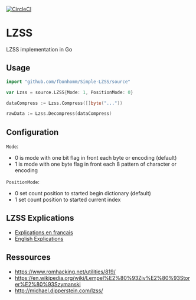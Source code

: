 [![CircleCI](https://circleci.com/gh/fbonhomm/LZSS/tree/master.svg?style=svg)](https://circleci.com/gh/fbonhomm/LZSS/tree/master)

# LZSS

LZSS implementation in Go

## Usage
```go
import "github.com/fbonhomm/Simple-LZSS/source"

var Lzss = source.LZSS{Mode: 1, PositionMode: 0}

dataCompress := Lzss.Compress([]byte("..."))

rawData := Lzss.Decompress(dataCompress)
```

## Configuration

`Mode`:
  - 0 is mode with one bit flag in front each byte or encoding (default) 
  - 1 is mode with one byte flag in front each 8 pattern of character or encoding 

`PositionMode`:
  - 0 set count position to started begin dictionary (default)
  - 1 set count position to started current index

## LZSS Explications

 - [Explications en francais](FR-EXPLICATION.md)
 - [English Explications](EN-EXPLICATION.md)

## Ressources
  - https://www.romhacking.net/utilities/819/
  - https://en.wikipedia.org/wiki/Lempel%E2%80%93Ziv%E2%80%93Storer%E2%80%93Szymanski
  - http://michael.dipperstein.com/lzss/
